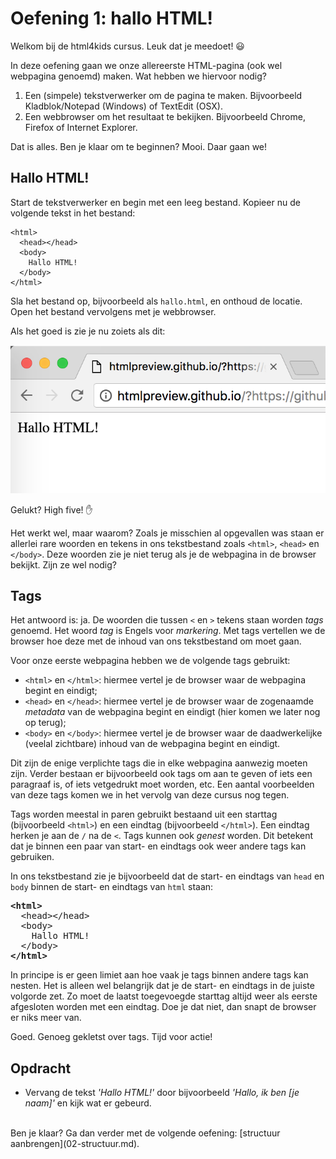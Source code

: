 # Oefening 1: hallo HTML!

Welkom bij de html4kids cursus. Leuk dat je meedoet! :smiley:

In deze oefening gaan we onze allereerste HTML-pagina (ook wel webpagina genoemd) maken. Wat hebben we hiervoor nodig?

1. Een (simpele) tekstverwerker om de pagina te maken. Bijvoorbeeld Kladblok/Notepad (Windows) of TextEdit (OSX).
2. Een webbrowser om het resultaat te bekijken. Bijvoorbeeld Chrome, Firefox of Internet Explorer. 

Dat is alles. Ben je klaar om te beginnen? Mooi. Daar gaan we!

## Hallo HTML!
Start de tekstverwerker en begin met een leeg bestand. Kopieer nu de volgende tekst in het bestand:

```
<html>
  <head></head>
  <body>
    Hallo HTML!
  </body>
</html>
```

Sla het bestand op, bijvoorbeeld als `hallo.html`, en onthoud de locatie. Open het bestand vervolgens met je webbrowser.

Als het goed is zie je nu zoiets als dit:

![Hallo HTML](https://raw.githubusercontent.com/schuijers/html4kids-nl/master/oplossingen/01-hallo-html.png "Hallo HTML!")

Gelukt? High five! :raised_hand:

Het werkt wel, maar waarom? Zoals je misschien al opgevallen was staan er allerlei rare woorden en tekens in ons tekstbestand zoals `<html>`, `<head>` en `</body>`. Deze woorden zie je niet terug als je de webpagina in de browser bekijkt. Zijn ze wel nodig? 

## Tags
Het antwoord is: ja. De woorden die tussen `<` en `>` tekens staan worden *tags* genoemd. Het woord *tag* is Engels voor *markering*. Met tags vertellen we de browser hoe deze met de inhoud van ons tekstbestand om moet gaan.

Voor onze eerste webpagina hebben we de volgende tags gebruikt:
* `<html>` en `</html>`: hiermee vertel je de browser waar de webpagina begint en eindigt;
* `<head>` en `</head>`: hiermee vertel je de browser waar de zogenaamde *metadata* van de webpagina begint en eindigt (hier komen we later nog op terug); 
* `<body>` en `</body>`: hiermee vertel je de browser waar de daadwerkelijke (veelal zichtbare) inhoud van de webpagina begint en eindigt.

Dit zijn de enige verplichte tags die in elke webpagina aanwezig moeten zijn.
Verder bestaan er bijvoorbeeld ook tags om aan te geven of iets een paragraaf is, of iets vetgedrukt moet worden, etc. Een aantal voorbeelden van deze tags komen we in het vervolg van deze cursus nog tegen.

Tags worden meestal in paren gebruikt bestaand uit een starttag (bijvoorbeeld `<html>`) en een eindtag (bijvoorbeeld `</html>`). Een eindtag herken je aan de `/` na de `<`. Tags kunnen ook *genest* worden. Dit betekent dat je binnen een paar van start- en eindtags ook weer andere tags kan gebruiken.

In ons tekstbestand zie je bijvoorbeeld dat de start- en eindtags van `head` en `body` binnen de start- en eindtags van `html` staan:

<pre>
<b>&lt;html&gt;</b>
  &lt;head&gt;&lt;/head&gt;
  &lt;body&gt;
    Hallo HTML!
  &lt;/body&gt;
<b>&lt;/html&gt;</b>
</pre>

In principe is er geen limiet aan hoe vaak je tags binnen andere tags kan nesten. Het is alleen wel belangrijk dat je de start- en eindtags in de juiste volgorde zet. Zo moet de laatst toegevoegde starttag altijd weer als eerste afgesloten worden met een eindtag. Doe je dat niet, dan snapt de browser er niks meer van.

Goed. Genoeg gekletst over tags. Tijd voor actie! 

## Opdracht
* Vervang de tekst *'Hallo HTML!'* door bijvoorbeeld *'Hallo, ik ben [je naam]'* en kijk wat er gebeurd.

<br>
Ben je klaar? Ga dan verder met de volgende oefening: [structuur aanbrengen](02-structuur.md).